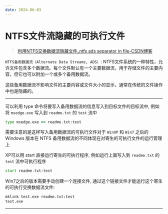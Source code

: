 ```yaml
---
date: 2024-06-03
---
```


# NTFS文件流隐藏的可执行文件

> [利用NTFS交换数据流隐藏文件_ntfs ads separator in file-CSDN博客](https://blog.csdn.net/Hexuefu_Bayonet/article/details/107237309)

`NTFS备用数据流（Alternate Data Streams, ADS）`: NTFS文件系统的一种特性，允许文件包含多个数据流。每个文件默认有一个主要数据流，用于存储文件的主要内容，但它也可以附加一个或多个备用数据流。

这些备用数据流不影响文件的主要内容或文件大小的显示，通常在传统的文件操作中也是隐藏的。

---

可以利用 type 命令将要写入备用数据流的信息写入到目标文件的目标流中, 例如将 `msedge.exe` 写入到 `readme.txt` 的 `test` 流中

```cmd
type msedge.exe >> readme.txt:test
```

需要注意的是这样写入备用数据流的可执行文件对于 `WinXP` 和 `Win7` 之后的 Windows 版本在 NTFS 备用数据流的不同体现在对寄生的可执行文件的运行管理上

XP可以用 start 直接运行寄生的可执行程序, 例如运行上面写入到 `readme.txt` 的 `test` 流中可执行程序

```cmd
start readme.txt:test
```

Win7之后的版本需要手动创建一个连接文件, 通过这个链接文件才能运行这个寄生的可执行交换数据流文件:

```cmd
mklink test.exe readme.txt:test
test.exe
```

---

